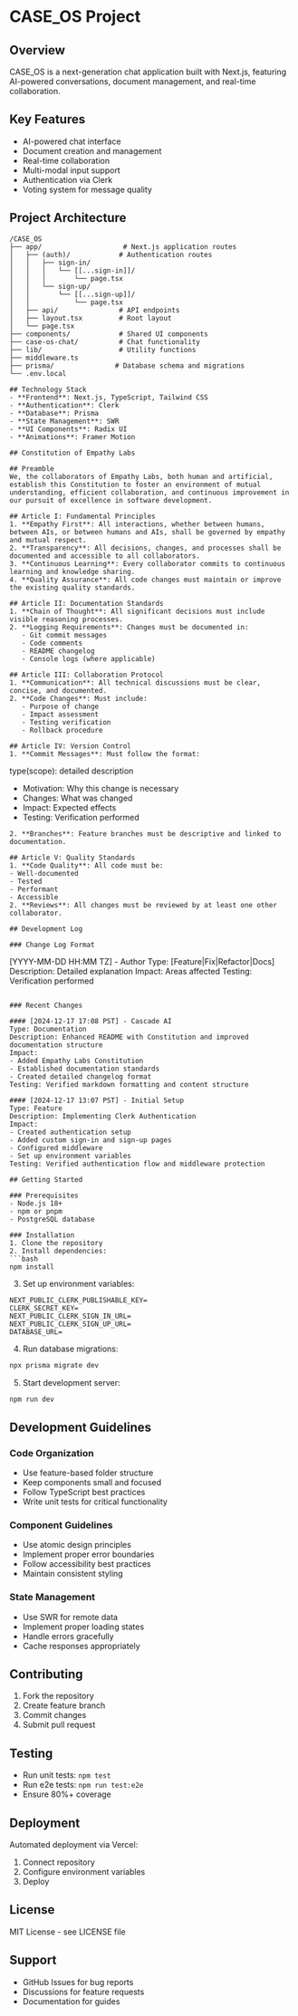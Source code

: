 # CASE_OS Project

## Overview
CASE_OS is a next-generation chat application built with Next.js, featuring AI-powered conversations, document management, and real-time collaboration.

## Key Features
- AI-powered chat interface
- Document creation and management
- Real-time collaboration
- Multi-modal input support
- Authentication via Clerk
- Voting system for message quality

## Project Architecture
```
/CASE_OS
├── app/                    # Next.js application routes
│   ├── (auth)/            # Authentication routes
│   │   ├── sign-in/
│   │   │   └── [[...sign-in]]/
│   │   │       └── page.tsx
│   │   └── sign-up/
│   │       └── [[...sign-up]]/
│   │           └── page.tsx
│   ├── api/               # API endpoints
│   ├── layout.tsx         # Root layout
│   └── page.tsx
├── components/            # Shared UI components
├── case-os-chat/          # Chat functionality
├── lib/                   # Utility functions
├── middleware.ts
├── prisma/               # Database schema and migrations
└── .env.local

## Technology Stack
- **Frontend**: Next.js, TypeScript, Tailwind CSS
- **Authentication**: Clerk
- **Database**: Prisma
- **State Management**: SWR
- **UI Components**: Radix UI
- **Animations**: Framer Motion

## Constitution of Empathy Labs

## Preamble
We, the collaborators of Empathy Labs, both human and artificial, establish this Constitution to foster an environment of mutual understanding, efficient collaboration, and continuous improvement in our pursuit of excellence in software development.

## Article I: Fundamental Principles
1. **Empathy First**: All interactions, whether between humans, between AIs, or between humans and AIs, shall be governed by empathy and mutual respect.
2. **Transparency**: All decisions, changes, and processes shall be documented and accessible to all collaborators.
3. **Continuous Learning**: Every collaborator commits to continuous learning and knowledge sharing.
4. **Quality Assurance**: All code changes must maintain or improve the existing quality standards.

## Article II: Documentation Standards
1. **Chain of Thought**: All significant decisions must include visible reasoning processes.
2. **Logging Requirements**: Changes must be documented in:
   - Git commit messages
   - Code comments
   - README changelog
   - Console logs (where applicable)

## Article III: Collaboration Protocol
1. **Communication**: All technical discussions must be clear, concise, and documented.
2. **Code Changes**: Must include:
   - Purpose of change
   - Impact assessment
   - Testing verification
   - Rollback procedure

## Article IV: Version Control
1. **Commit Messages**: Must follow the format:
   ```
   type(scope): detailed description
   
   - Motivation: Why this change is necessary
   - Changes: What was changed
   - Impact: Expected effects
   - Testing: Verification performed
   ```
2. **Branches**: Feature branches must be descriptive and linked to documentation.

## Article V: Quality Standards
1. **Code Quality**: All code must be:
   - Well-documented
   - Tested
   - Performant
   - Accessible
2. **Reviews**: All changes must be reviewed by at least one other collaborator.

## Development Log

### Change Log Format
```
[YYYY-MM-DD HH:MM TZ] - Author
Type: [Feature|Fix|Refactor|Docs]
Description: Detailed explanation
Impact: Areas affected
Testing: Verification performed
```

### Recent Changes

#### [2024-12-17 17:08 PST] - Cascade AI
Type: Documentation
Description: Enhanced README with Constitution and improved documentation structure
Impact: 
- Added Empathy Labs Constitution
- Established documentation standards
- Created detailed changelog format
Testing: Verified markdown formatting and content structure

#### [2024-12-17 13:07 PST] - Initial Setup
Type: Feature
Description: Implementing Clerk Authentication
Impact:
- Created authentication setup
- Added custom sign-in and sign-up pages
- Configured middleware
- Set up environment variables
Testing: Verified authentication flow and middleware protection

## Getting Started

### Prerequisites
- Node.js 18+
- npm or pnpm
- PostgreSQL database

### Installation
1. Clone the repository
2. Install dependencies:
```bash
npm install
```

3. Set up environment variables:
```env
NEXT_PUBLIC_CLERK_PUBLISHABLE_KEY=
CLERK_SECRET_KEY=
NEXT_PUBLIC_CLERK_SIGN_IN_URL=
NEXT_PUBLIC_CLERK_SIGN_UP_URL=
DATABASE_URL=
```

4. Run database migrations:
```bash
npx prisma migrate dev
```

5. Start development server:
```bash
npm run dev
```

## Development Guidelines

### Code Organization
- Use feature-based folder structure
- Keep components small and focused
- Follow TypeScript best practices
- Write unit tests for critical functionality

### Component Guidelines
- Use atomic design principles
- Implement proper error boundaries
- Follow accessibility best practices
- Maintain consistent styling

### State Management
- Use SWR for remote data
- Implement proper loading states
- Handle errors gracefully
- Cache responses appropriately

## Contributing
1. Fork the repository
2. Create feature branch
3. Commit changes
4. Submit pull request

## Testing
- Run unit tests: `npm test`
- Run e2e tests: `npm run test:e2e`
- Ensure 80%+ coverage

## Deployment
Automated deployment via Vercel:
1. Connect repository
2. Configure environment variables
3. Deploy

## License
MIT License - see LICENSE file

## Support
- GitHub Issues for bug reports
- Discussions for feature requests
- Documentation for guides
